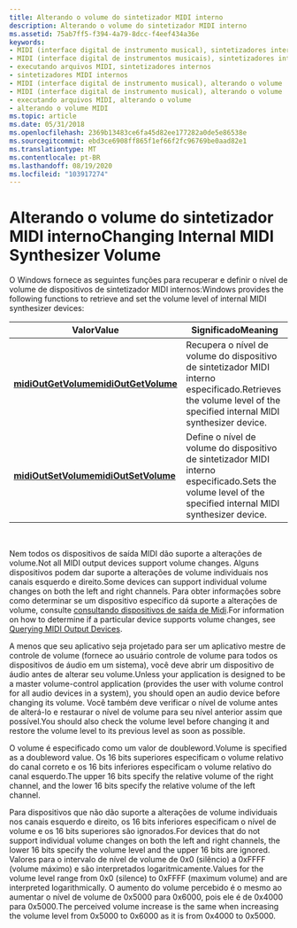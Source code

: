 ```yaml
---
title: Alterando o volume do sintetizador MIDI interno
description: Alterando o volume do sintetizador MIDI interno
ms.assetid: 75ab7ff5-f394-4a79-8dcc-f4eef434a36e
keywords:
- MIDI (interface digital de instrumento musical), sintetizadores internos
- MIDI (interface digital de instrumentos musicais), sintetizadores internos
- executando arquivos MIDI, sintetizadores internos
- sintetizadores MIDI internos
- MIDI (interface digital de instrumento musical), alterando o volume
- MIDI (interface digital de instrumento musical), alterando o volume
- executando arquivos MIDI, alterando o volume
- alterando o volume MIDI
ms.topic: article
ms.date: 05/31/2018
ms.openlocfilehash: 2369b13483ce6fa45d82ee177282a0de5e86538e
ms.sourcegitcommit: ebd3ce6908ff865f1ef66f2fc96769be0aad82e1
ms.translationtype: MT
ms.contentlocale: pt-BR
ms.lasthandoff: 08/19/2020
ms.locfileid: "103917274"
---
```

# <a name="changing-internal-midi-synthesizer-volume"></a><span data-ttu-id="64da7-111">Alterando o volume do sintetizador MIDI interno</span><span class="sxs-lookup"><span data-stu-id="64da7-111">Changing Internal MIDI Synthesizer Volume</span></span>

<span data-ttu-id="64da7-112">O Windows fornece as seguintes funções para recuperar e definir o nível de volume de dispositivos de sintetizador MIDI internos:</span><span class="sxs-lookup"><span data-stu-id="64da7-112">Windows provides the following functions to retrieve and set the volume level of internal MIDI synthesizer devices:</span></span>



| <span data-ttu-id="64da7-113">Valor</span><span class="sxs-lookup"><span data-stu-id="64da7-113">Value</span></span>                                        | <span data-ttu-id="64da7-114">Significado</span><span class="sxs-lookup"><span data-stu-id="64da7-114">Meaning</span></span>                                                                       |
|----------------------------------------------|-------------------------------------------------------------------------------|
| [<span data-ttu-id="64da7-115">**midiOutGetVolume**</span><span class="sxs-lookup"><span data-stu-id="64da7-115">**midiOutGetVolume**</span></span>](/windows/win32/api/mmeapi/nf-mmeapi-midioutgetvolume) | <span data-ttu-id="64da7-116">Recupera o nível de volume do dispositivo de sintetizador MIDI interno especificado.</span><span class="sxs-lookup"><span data-stu-id="64da7-116">Retrieves the volume level of the specified internal MIDI synthesizer device.</span></span> |
| [<span data-ttu-id="64da7-117">**midiOutSetVolume**</span><span class="sxs-lookup"><span data-stu-id="64da7-117">**midiOutSetVolume**</span></span>](/windows/win32/api/mmeapi/nf-mmeapi-midioutsetvolume) | <span data-ttu-id="64da7-118">Define o nível de volume do dispositivo de sintetizador MIDI interno especificado.</span><span class="sxs-lookup"><span data-stu-id="64da7-118">Sets the volume level of the specified internal MIDI synthesizer device.</span></span>      |



 

<span data-ttu-id="64da7-119">Nem todos os dispositivos de saída MIDI dão suporte a alterações de volume.</span><span class="sxs-lookup"><span data-stu-id="64da7-119">Not all MIDI output devices support volume changes.</span></span> <span data-ttu-id="64da7-120">Alguns dispositivos podem dar suporte a alterações de volume individuais nos canais esquerdo e direito.</span><span class="sxs-lookup"><span data-stu-id="64da7-120">Some devices can support individual volume changes on both the left and right channels.</span></span> <span data-ttu-id="64da7-121">Para obter informações sobre como determinar se um dispositivo específico dá suporte a alterações de volume, consulte [consultando dispositivos de saída de Midi](querying-midi-output-devices.md).</span><span class="sxs-lookup"><span data-stu-id="64da7-121">For information on how to determine if a particular device supports volume changes, see [Querying MIDI Output Devices](querying-midi-output-devices.md).</span></span>

<span data-ttu-id="64da7-122">A menos que seu aplicativo seja projetado para ser um aplicativo mestre de controle de volume (fornece ao usuário controle de volume para todos os dispositivos de áudio em um sistema), você deve abrir um dispositivo de áudio antes de alterar seu volume.</span><span class="sxs-lookup"><span data-stu-id="64da7-122">Unless your application is designed to be a master volume-control application (provides the user with volume control for all audio devices in a system), you should open an audio device before changing its volume.</span></span> <span data-ttu-id="64da7-123">Você também deve verificar o nível de volume antes de alterá-lo e restaurar o nível de volume para seu nível anterior assim que possível.</span><span class="sxs-lookup"><span data-stu-id="64da7-123">You should also check the volume level before changing it and restore the volume level to its previous level as soon as possible.</span></span>

<span data-ttu-id="64da7-124">O volume é especificado como um valor de doubleword.</span><span class="sxs-lookup"><span data-stu-id="64da7-124">Volume is specified as a doubleword value.</span></span> <span data-ttu-id="64da7-125">Os 16 bits superiores especificam o volume relativo do canal correto e os 16 bits inferiores especificam o volume relativo do canal esquerdo.</span><span class="sxs-lookup"><span data-stu-id="64da7-125">The upper 16 bits specify the relative volume of the right channel, and the lower 16 bits specify the relative volume of the left channel.</span></span>

<span data-ttu-id="64da7-126">Para dispositivos que não dão suporte a alterações de volume individuais nos canais esquerdo e direito, os 16 bits inferiores especificam o nível de volume e os 16 bits superiores são ignorados.</span><span class="sxs-lookup"><span data-stu-id="64da7-126">For devices that do not support individual volume changes on both the left and right channels, the lower 16 bits specify the volume level and the upper 16 bits are ignored.</span></span> <span data-ttu-id="64da7-127">Valores para o intervalo de nível de volume de 0x0 (silêncio) a 0xFFFF (volume máximo) e são interpretados logaritmicamente.</span><span class="sxs-lookup"><span data-stu-id="64da7-127">Values for the volume level range from 0x0 (silence) to 0xFFFF (maximum volume) and are interpreted logarithmically.</span></span> <span data-ttu-id="64da7-128">O aumento do volume percebido é o mesmo ao aumentar o nível de volume de 0x5000 para 0x6000, pois ele é de 0x4000 para 0x5000.</span><span class="sxs-lookup"><span data-stu-id="64da7-128">The perceived volume increase is the same when increasing the volume level from 0x5000 to 0x6000 as it is from 0x4000 to 0x5000.</span></span>

 

 